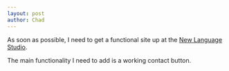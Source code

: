 ```yaml
---
layout: post
author: Chad
---
```


As soon as possible, I need to get a functional site up at the [New Language Studio](www.newlanguagestudio.com).

The main functionality I need to add is a working contact button.
